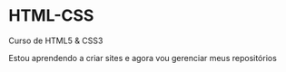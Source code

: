 # HTML-CSS
Curso de HTML5 & CSS3

Estou aprendendo a criar sites e agora vou gerenciar meus repositórios
